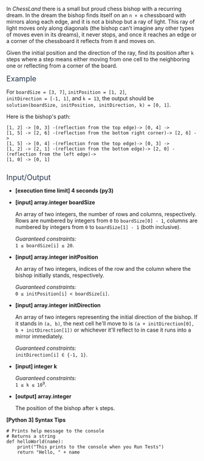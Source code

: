 <p>In <em>ChessLand</em> there is a small but proud chess bishop with a recurring dream. In the dream the bishop finds itself on an <code>n × m</code> chessboard with mirrors along each edge, and it is not a bishop but a ray of light. This ray of light moves only along diagonals (the bishop can't imagine any other types of moves even in its dreams), it never stops, and once it reaches an edge or a corner of the chessboard it reflects from it and moves on.</p>
<p>Given the initial position and the direction of the ray, find its position after <code>k</code> steps where a step means either moving from one cell to the neighboring one or reflecting from a corner of the board.</p>
<p><span class="markdown--header" style="color:#2b3b52;font-size:1.4em">Example</span></p>
<p>For <code>boardSize = [3, 7]</code>, <code>initPosition = [1, 2]</code>,<br />
<code>initDirection = [-1, 1]</code>, and <code>k = 13</code>, the output should be<br />
<code>solution(boardSize, initPosition, initDirection, k) = [0, 1]</code>.</p>
<p>Here is the bishop's path:</p>
<pre><code>[1, 2] -&gt; [0, 3] -(reflection from the top edge)-&gt; [0, 4] -&gt; 
[1, 5] -&gt; [2, 6] -(reflection from the bottom right corner)-&gt; [2, 6] -&gt;
[1, 5] -&gt; [0, 4] -(reflection from the top edge)-&gt; [0, 3] -&gt;
[1, 2] -&gt; [2, 1] -(reflection from the bottom edge)-&gt; [2, 0] -(reflection from the left edge)-&gt;
[1, 0] -&gt; [0, 1]
</code></pre>
<p><img src="https://codesignal.s3.amazonaws.com/tasks/chessBishopDream/img/example.png?_tm=1624649134576" alt /></p>
<p><span class="markdown--header" style="color:#2b3b52;font-size:1.4em">Input/Output</span></p>
<ul>
<li>
<p><strong>[execution time limit] 4 seconds (py3)</strong></p>
</li>
<li>
<p><strong>[input] array.integer boardSize</strong></p>
<p>An array of two integers, the number of rows and columns, respectively. Rows are numbered by integers from <code>0</code> to <code>boardSize[0] - 1</code>, columns are numbered by integers from <code>0</code> to <code>boardSize[1] - 1</code> (both inclusive).</p>
<p><em>Guaranteed constraints:</em><br />
<code>1 ≤ boardSize[i] ≤ 20</code>.</p>
</li>
<li>
<p><strong>[input] array.integer initPosition</strong></p>
<p>An array of two integers, indices of the row and the column where the bishop initially stands, respectively.</p>
<p><em>Guaranteed constraints:</em><br />
<code>0 ≤ initPosition[i] &lt; boardSize[i]</code>.</p>
</li>
<li>
<p><strong>[input] array.integer initDirection</strong></p>
<p>An array of two integers representing the initial direction of the bishop. If it stands in <code>(a, b)</code>, the next cell he'll move to is <code>(a + initDirection[0], b + initDirection[1])</code> or whichever it'll reflect to in case it runs into a mirror immediately.</p>
<p><em>Guaranteed constraints:</em><br />
<code>initDirection[i] ∈ {-1, 1}</code>.</p>
</li>
<li>
<p><strong>[input] integer k</strong></p>
<p><em>Guaranteed constraints:</em><br />
<code>1 ≤ k ≤ 10<sup>9</sup></code>.</p>
</li>
<li>
<p><strong>[output] array.integer</strong></p>
<p>The position of the bishop after <code>k</code> steps.</p>
</li>
</ul>
<p><strong>[Python 3] Syntax Tips</strong></p>
<pre><code class="language-python"><span class="hljs-comment"># Prints help message to the console</span>
<span class="hljs-comment"># Returns a string</span>
<span class="hljs-keyword">def</span> <span class="hljs-title function_">helloWorld</span>(<span class="hljs-params">name</span>):
    <span class="hljs-built_in">print</span>(<span class="hljs-string">"This prints to the console when you Run Tests"</span>)
    <span class="hljs-keyword">return</span> <span class="hljs-string">"Hello, "</span> + name

</code></pre>
